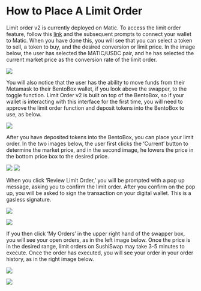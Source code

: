 # How to Place A Limit Order

Limit order v2 is currently deployed on Matic. To access the limit order feature, follow this [link](https://app.sushi.com/limit-order) and the subsequent prompts to connect your wallet to Matic. When you have done this, you will see that you can select a token to sell, a token to buy, and the desired conversion or limit price. In the image below, the user has selected the MATIC/USDC pair, and he has selected the current market price as the conversion rate of the limit order.

![](/img/tutimg/htpalo/htpalo1.png)

You will also notice that the user has the ability to move funds from their Metamask to their BentoBox wallet, if you look above the swapper, to the toggle function. Limit Order v2 is built on top of the BentoBox, so if your wallet is interacting with this interface for the first time, you will need to approve the limit order function and deposit tokens into the BentoBox to use, as below.

![](/img/tutimg/htpalo/htpalo2.png)

After you have deposited tokens into the BentoBox, you can place your limit order. In the two images below, the user first clicks the ‘Current’ button to determine the market price, and in the second image, he lowers the price in the bottom price box to the desired price.

![](/img/tutimg/htpalo/htpalo3.png)
![](/img/tutimg/htpalo/htpalo4.png)

When you click ‘Review Limit Order,’ you will be prompted with a pop up message, asking you to confirm the limit order. After you confirm on the pop up, you will be asked to sign the transaction on your digital wallet. This is a gasless signature.

![](/img/tutimg/htpalo/htpalo5.png)

![](/img/tutimg/htpalo/htpalo6.png)

If you then click ‘My Orders’ in the upper right hand of the swapper box, you will see your open orders, as in the left image below. Once the price is in the desired range, limit orders on SushiSwap may take 3-5 minutes to execute. Once the order has executed, you will see your order in your order history, as in the right image below.

![](/img/tutimg/htpalo/htpalo7.png)

![](/img/tutimg/htpalo/htpalo8.png)
